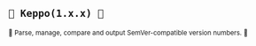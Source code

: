 ## `🎡 Keppo(1.x.x) 🧮`

<sub>🎡 Parse, manage, compare and output SemVer-compatible version numbers. 🧮</sub>
